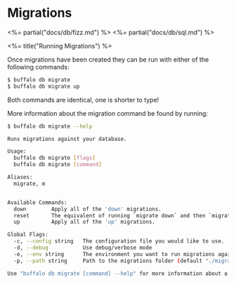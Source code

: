# Migrations

<%= partial("docs/db/fizz.md") %>
<%= partial("docs/db/sql.md") %>

<%= title("Running Migrations") %>

Once migrations have been created they can be run with either of the following commands:

```bash
$ buffalo db migrate
$ buffalo db migrate up
```

Both commands are identical, one is shorter to type!

More information about the migration command be found by running:

```bash
$ buffalo db migrate --help

Runs migrations against your database.

Usage:
  buffalo db migrate [flags]
  buffalo db migrate [command]

Aliases:
  migrate, m


Available Commands:
  down        Apply all of the 'down' migrations.
  reset       The equivalent of running `migrate down` and then `migrate up`
  up          Apply all of the 'up' migrations.

Global Flags:
  -c, --config string   The configuration file you would like to use.
  -d, --debug           Use debug/verbose mode
  -e, --env string      The environment you want to run migrations against. Will use $GO_ENV if set. (default "development")
  -p, --path string     Path to the migrations folder (default "./migrations")

Use "buffalo db migrate [command] --help" for more information about a command.
```
